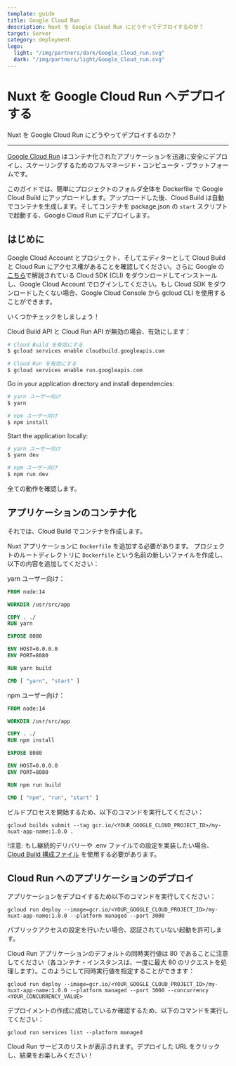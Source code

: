 ```yaml
---
template: guide
title: Google Cloud Run
description: Nuxt を Google Cloud Run にどうやってデプロイするのか？
target: Server
category: deployment
logo:
  light: "/img/partners/dark/Google_Cloud_run.svg"
  dark: "/img/partners/light/Google_Cloud_run.svg"
---
```

# Nuxt を Google Cloud Run へデプロイする

Nuxt を Google Cloud Run にどうやってデプロイするのか？

---

[Google Cloud Run](https://cloud.google.com/run) はコンテナ化されたアプリケーションを迅速に安全にデプロイし、スケーリングするためのフルマネージド・コンピュータ・プラットフォームです。

このガイドでは、簡単にプロジェクトのフォルダ全体を Dockerfile で Google Cloud Build にアップロードします。アップロードした後、Cloud Build は自動でコンテナを生成します。そしてコンテナを package.json の `start` スクリプトで起動する、Google Cloud Run にデプロイします。
## はじめに

Google Cloud Account とプロジェクト、そしてエディターとして Cloud Build と Cloud Run にアクセス権があることを確認してください。さらに Google の[こちら](https://cloud.google.com/sdk/)で解説されている Cloud SDK (CLI) をダウンロードしてインストールし、Google Cloud Account でログインしてください。もし Cloud SDK をダウンロードしたくない場合、Google Cloud Console から gcloud CLI を使用することができます。

いくつかチェックをしましょう！

Cloud Build API と Cloud Run API が無効の場合、有効にします：

```bash
# Cloud Build を有効にする
$ gcloud services enable cloudbuild.googleapis.com

# Cloud Run を有効にする
$ gcloud services enable run.googleapis.com
```

Go in your application directory and install dependencies:

```bash
# yarn ユーザー向け
$ yarn

# npm ユーザー向け
$ npm install
```

Start the application locally:

```bash
# yarn ユーザー向け
$ yarn dev

# npm ユーザー向け
$ npm run dev
```

全ての動作を確認します。

## アプリケーションのコンテナ化

それでは、Cloud Build でコンテナを作成します。

Nuxt アプリケーションに `Dockerfile` を追加する必要があります。 プロジェクトのルートディレクトリに `Dockerfile` という名前の新しいファイルを作成し、以下の内容を追加してください：

yarn ユーザー向け：

```Dockerfile
FROM node:14

WORKDIR /usr/src/app

COPY . ./
RUN yarn

EXPOSE 8080

ENV HOST=0.0.0.0
ENV PORT=8080

RUN yarn build

CMD [ "yarn", "start" ]
```

npm ユーザー向け：

```Dockerfile
FROM node:14

WORKDIR /usr/src/app

COPY . ./
RUN npm install

EXPOSE 8080

ENV HOST=0.0.0.0
ENV PORT=8080

RUN npm run build

CMD [ "npm", "run", "start" ]
```

ビルドプロセスを開始するため、以下のコマンドを実行してください：

`gcloud builds submit --tag gcr.io/<YOUR_GOOGLE_CLOUD_PROJECT_ID>/my-nuxt-app-name:1.0.0 .`

!注意: もし継続的デリバリーや .env ファイルでの設定を実装したい場合、[Cloud Build 構成ファイル](https://cloud.google.com/cloud-build/docs/build-config) を使用する必要があります。

## Cloud Run へのアプリケーションのデプロイ

アプリケーションをデプロイするため以下のコマンドを実行してください：

`gcloud run deploy --image=gcr.io/<YOUR_GOOGLE_CLOUD_PROJECT_ID>/my-nuxt-app-name:1.0.0 --platform managed --port 3000`

パブリックアクセスの設定を行いたい場合、認証されていない起動を許可します。

Cloud Run アプリケーションのデフォルトの同時実行値は 80 であることに注意してください（各コンテナ・インスタンスは、一度に最大 80 のリクエストを処理します）。このようにして同時実行値を指定することができます：

`gcloud run deploy --image=gcr.io/<YOUR_GOOGLE_CLOUD_PROJECT_ID>/my-nuxt-app-name:1.0.0 --platform managed --port 3000 --concurrency <YOUR_CONCURRENCY_VALUE>`

デプロイメントの作成に成功しているか確認するため、以下のコマンドを実行してください：

`gcloud run services list --platform managed`

Cloud Run サービスのリストが表示されます。デプロイした URL をクリックし、結果をお楽しみください！
